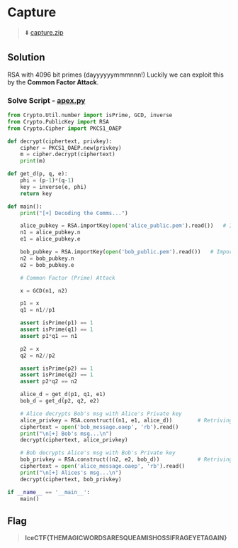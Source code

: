 # Capture
> :arrow_down:  [capture.zip](capture.zip)

## Solution 
RSA with 4096 bit primes (dayyyyyymmmnnn!) Luckily we can exploit this by the **Common Factor Attack**.

### Solve Script - [apex.py](apex.py)
```py
from Crypto.Util.number import isPrime, GCD, inverse
from Crypto.PublicKey import RSA
from Crypto.Cipher import PKCS1_OAEP

def decrypt(ciphertext, privkey):
	cipher = PKCS1_OAEP.new(privkey)
	m = cipher.decrypt(ciphertext)	
	print(m)

def get_d(p, q, e):
	phi = (p-1)*(q-1)
	key = inverse(e, phi)
	return key

def main():
	print("[+] Decoding the Comms...")

	alice_pubkey = RSA.importKey(open('alice_public.pem').read())	# Importing Alice's Public key
	n1 = alice_pubkey.n
	e1 = alice_pubkey.e

	bob_pubkey = RSA.importKey(open('bob_public.pem').read())	# Importing Bob's Public key
	n2 = bob_pubkey.n
	e2 = bob_pubkey.e

	# Common Factor (Prime) Attack

	x = GCD(n1, n2)

	p1 = x
	q1 = n1//p1

	assert isPrime(p1) == 1
	assert isPrime(q1) == 1
	assert p1*q1 == n1

	p2 = x
	q2 = n2//p2

	assert isPrime(p2) == 1
	assert isPrime(q2) == 1
	assert p2*q2 == n2

	alice_d = get_d(p1, q1, e1)
	bob_d = get_d(p2, q2, e2)

	# Alice decrypts Bob's msg with Alice's Private key
	alice_privkey = RSA.construct((n1, e1, alice_d))		# Retriving Alice's Private key
	ciphertext = open('bob_message.oaep', 'rb').read()
	print("\n[+] Bob's msg...\n")
	decrypt(ciphertext, alice_privkey)

	# Bob decrypts Alice's msg with Bob's Private key
	bob_privkey = RSA.construct((n2, e2, bob_d))			# Retriving Bob's Private key
	ciphertext = open('alice_message.oaep', 'rb').read()
	print("\n[+] Alices's msg...\n")
	decrypt(ciphertext, bob_privkey)

if __name__ == '__main__':
	main()
```
## Flag
> **IceCTF{THEMAGICWORDSARESQUEAMISHOSSIFRAGEYETAGAIN}**
